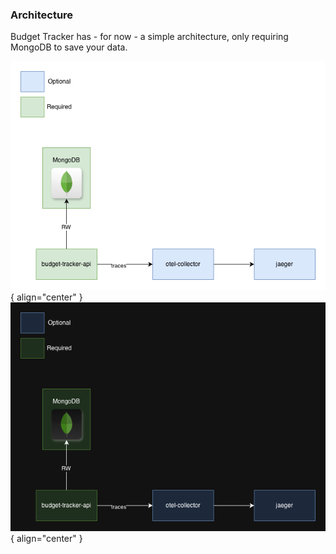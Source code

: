 ### Architecture

Budget Tracker has - for now - a simple architecture, only requiring MongoDB to save your data.

![Architecture](./assets/budget-tracker-api-arch.png#only-light){ align="center" }
![Architecture](./assets/budget-tracker-api-arch-dark.png#only-dark){ align="center" }
